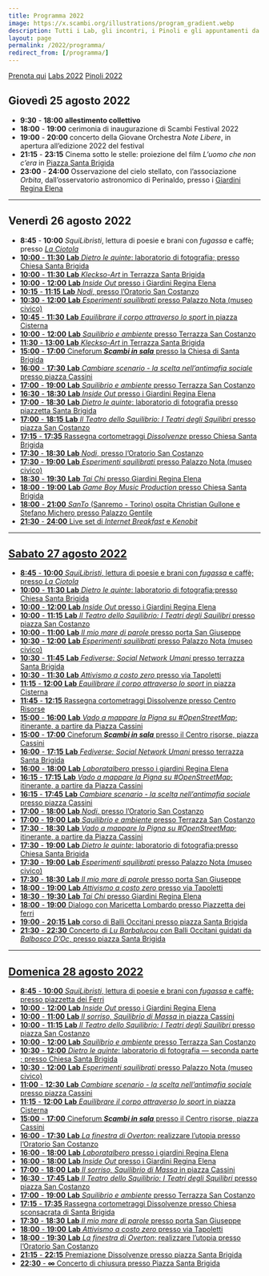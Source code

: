 ```yaml
---
title: Programma 2022
image: https://x.scambi.org/illustrations/program_gradient.webp
description: Tutti i Lab, gli incontri, i Pinoli e gli appuntamenti da non perdere a Scambi Festival 2022!
layout: page
permalink: /2022/programma/
redirect_from: [/programma/]
---
```

<div class='flex'>
	<a class='blue button' href='{{ site.booking_url }}' target='_blank' title='Prenota qui tutte le attività!'>Prenota qui</a>
	<a class='purple button' href='/2022/labs' title='Tutti i Lab di Scambi Festival 2022'>Labs 2022</a>
	<a class='yellow button' href='/2022/pinoli' title='Tutti i Pinoli di Scambi Festival 2022'>Pinoli 2022</a>
</div>

## Giovedì 25 agosto 2022

- **9:30** - **18:00** <strong style='color:var(--orange)'>allestimento collettivo</strong>
- **18:00** - **19:00** cerimonia di inaugurazione di Scambi Festival 2022
- **19:00** - **20:00** concerto della Giovane Orchestra <cite>Note Libere</cite>, in apertura all’edizione 2022 del festival
- **21:15** - **23:15** Cinema sotto le stelle: proiezione del film <cite>L’uomo che non c’era</cite> in <u>Piazza Santa Brigida</u>
- **23:00** - **24:00** Osservazione del cielo stellato, con l’associazione <cite>Orbita</cite>, dall’osservatorio astronomico di Perinaldo, presso i <u>Giardini Regina Elena</u>

---

## Venerdì 26 agosto 2022

- **8:45** - **10:00** <cite>SquiLibristi</cite>, lettura di poesie e brani con *fugassa* e caffè; presso <u><cite>La Ciotola</cite>
- **10:00** - **11:30** <strong class='blue-shadow'>Lab</strong> [<cite>Dietro le quinte</cite>: laboratorio di fotografia](/2022/lab/4); presso <u>Chiesa Santa Brigida</u>
- **10:00** - **11:30** <strong class='blue-shadow'>Lab</strong> [<cite>Kleckso-Art</cite>](/2022/lab/13) in <u>Terrazza Santa Brigida</u>
- **10:00** - **12:00** <strong class='blue-shadow'>Lab</strong> [<cite>Inside Out</cite>](/2022/lab/12) presso i <u>Giardini Regina Elena</u>
- **10:15** - **11:15** <strong class='blue-shadow'>Lab</strong> [<cite>Nodi</cite>](/2022/lab/16), presso l’<u>Oratorio San Costanzo</u>
- **10:30** - **12:00** <strong class='blue-shadow'>Lab</strong> [<cite>Esperimenti squilibrati</cite>](/2022/lab/6) presso <u>Palazzo Nota (museo civico)</u>
- **10:45** - **11:30** <strong class='blue-shadow'>Lab</strong> [<cite>Equilibrare il corpo attraverso lo sport</cite>](/2022/lab/5) in <u>piazza Cisterna</u>
- **10:00** - **12:00** <strong class='blue-shadow'>Lab</strong> [<cite>Squilibrio e ambiente</cite>](/2022/lab/17) presso <u>Terrazza San Costanzo</u>
- **11:30** - **13:00** <strong class='blue-shadow eng'>Lab</strong> [<cite>Kleckso-Art</cite>](/2022/lab/13) in <u>Terrazza Santa Brigida</u>
- **15:00** - **17:00** Cineforum **<cite>Scambi in sala</cite>** presso la <u>Chiesa di Santa Brigida</u>
- **16:00** - **17:30** <strong class='blue-shadow'>Lab</strong> [<cite>Cambiare scenario - la scelta nell’antimafia sociale</cite>](/2022/lab/3) presso <u>piazza Cassini</u>
- **17:00** - **19:00** <strong class='blue-shadow'>Lab</strong> [<cite>Squilibrio e ambiente</cite>](/2022/lab/17) presso <u>Terrazza San Costanzo</u>
- **16:30** - **18:30** <strong class='blue-shadow'>Lab</strong> [<cite>Inside Out</cite>](/2022/lab/12) presso i <u>Giardini Regina Elena</u>
- **17:00** - **18:30** <strong class='blue-shadow eng'>Lab</strong> [<cite>Dietro le quinte</cite>: laboratorio di fotografia](/2022/lab/4) presso <u>piazzetta Santa Brigida</u>
- **17:00** - **18:15** <strong class='blue-shadow'>Lab</strong> [<cite>Il Teatro dello Squilibrio: I Teatri degli Squilibri</cite>](/2022/lab/9) presso <u>piazza San Costanzo</u>
- **17:15** - **17:35** Rassegna cortometraggi <cite>Dissolvenze</cite> presso <u>Chiesa Santa Brigida</u>
- **17:30** - **18:30** <strong class='blue-shadow'>Lab</strong> [<cite>Nodi</cite>](/2022/lab/16), presso l’<u>Oratorio San Costanzo</u>
- **17:30** - **19:00** <strong class='blue-shadow'>Lab</strong> [<cite>Esperimenti squilibrati</cite>](/2022/lab/6) presso <u>Palazzo Nota (museo civico)</u>
- **18:30** - **19:30** <strong class='blue-shadow'>Lab</strong> [<cite>Tai Chi</cite>](/2022/lab/18) presso <u>Giardini Regina Elena</u>
- **18:00** - **19:00** <strong class='blue-shadow'>Lab</strong> [<cite>Game Boy Music Production</cite>](/2022/lab/8) presso <u>Chiesa Santa Brigida</u>
- **18:00** - **21:00** [<cite>SanTo</cite> (Sanremo - Torino) ospita Christian Gullone e Stefano Michero](https://officinebrand.it/eventi/a-sanremo-il-santo-sanremo-torino-ospita-christian-gullone-e-stefano-michero) presso <u>Palazzo Gentile</u>
- **21:30** - **24:00** Live set di <cite>Internet Breakfast</cite> e <cite>Kenobit</cite>
---

## Sabato 27 agosto 2022

- **8:45** - **10:00** <cite>SquiLibristi</cite>, lettura di poesie e brani con *fugassa* e caffè; presso <u><cite>La Ciotola</cite></u>
- **10:00** - **11:30** <strong class='blue-shadow'>Lab</strong> [<cite>Dietro le quinte</cite>: laboratorio di fotografia](/2022/lab/4);presso <u>Chiesa Santa Brigida</u>
- **10:00** - **12:00** <strong class='blue-shadow'>Lab</strong> [<cite>Inside Out</cite>](/2022/lab/12) presso i <u>Giardini Regina Elena</u>
- **10:00** - **11:15** <strong class='blue-shadow'>Lab</strong> [<cite>Il Teatro dello Squilibrio: I Teatri degli Squilibri</cite>](/2022/lab/9) presso <u>piazza San Costanzo</u>
- **10:00** - **11:00** <strong class='blue-shadow'>Lab</strong> [<cite>Il mio mare di parole</cite>](/2022/lab/9) presso <u>porta San Giuseppe</u>
- **10:30** - **12:00** <strong class='blue-shadow'>Lab</strong> [<cite>Esperimenti squilibrati</cite>](/2022/lab/6) presso <u>Palazzo Nota (museo civico)</u>
- **10:30** - **11:45** <strong class='blue-shadow'>Lab</strong> [<cite><em>Fediverse</em>: Social Network Umani</cite>](/2022/lab/7) presso <u>terrazza Santa Brigida</u>
- **10:30** - **11:30** <strong class='blue-shadow'>Lab</strong> [<cite>Attivismo a costo zero</cite>](/2022/lab/1) presso <u>via Tapoletti</u>
- **11:15** - **12:00** <strong class='blue-shadow'>Lab</strong> [<cite>Equilibrare il corpo attraverso lo sport</cite>](/2022/lab/5) in <u>piazza Cisterna</u>
- **11:45** - **12:15** Rassegna cortometraggi Dissolvenze presso Centro Risorse
- **15:00** - **16:00** <strong class='blue-shadow'>Lab</strong> [<cite>Vado a mappare la Pigna su #OpenStreetMap</cite>](/2022/lab/19); itinerante, a partire da <u>Piazza Cassini</u>
- **15:00** - **17:00** Cineforum **<cite>Scambi in sala</cite>** presso il <u>Centro risorse, piazza Cassini</u>
- **16:00** - **17:15** <strong class='blue-shadow'>Lab</strong> [<cite><em>Fediverse</em>: Social Network Umani</cite>](/2022/lab/7) presso <u>terrazza Santa Brigida</u>
- **16:00** - **18:00** <strong class='blue-shadow'>Lab</strong> [<cite>Laboratalbero</cite>](/2022/lab/15) presso i <u>giardini Regina Elena</u>
- **16:15** - **17:15** <strong class='blue-shadow'>Lab</strong> [<cite>Vado a mappare la Pigna su #OpenStreetMap</cite>](/2022/lab/19); itinerante, a partire da <u>Piazza Cassini</u>
- **16:15** - **17:45** <strong class='blue-shadow'>Lab</strong> [<cite>Cambiare scenario - la scelta nell’antimafia sociale</cite>](/2022/lab/3) presso <u>piazza Cassini</u>
- **17:00** - **18:00** <strong class='blue-shadow'>Lab</strong> [<cite>Nodi</cite>](/2022/lab/16), presso l’<u>Oratorio San Costanzo</u>
- **17:00** - **19:00** <strong class='blue-shadow'>Lab</strong> [<cite>Squilibrio e ambiente</cite>](/2022/lab/17) presso <u>Terrazza San Costanzo</u>
- **17:30** - **18:30** <strong class='blue-shadow'>Lab</strong> [<cite>Vado a mappare la Pigna su #OpenStreetMap</cite>](/2022/lab/19); itinerante, a partire da <u>Piazza Cassini</u>
- **17:30** - **19:00** <strong class='blue-shadow'>Lab</strong> [<cite>Dietro le quinte</cite>: laboratorio di fotografia](/2022/lab/4);presso <u>Chiesa Santa Brigida</u>
- **17:30** - **19:00** <strong class='blue-shadow'>Lab</strong> [<cite>Esperimenti squilibrati</cite>](/2022/lab/6) presso <u>Palazzo Nota (museo civico)</u>
- **17:30** - **18:30** <strong class='blue-shadow'>Lab</strong> [<cite>Il mio mare di parole</cite>](/2022/lab/9) presso <u>porta San Giuseppe</u>
- **18:00** - **19:00** <strong class='blue-shadow eng'>Lab</strong> [<cite>Attivismo a costo zero</cite>](/2022/lab/1) presso <u>via Tapoletti</u>
- **18:30** - **19:30** <strong class='blue-shadow'>Lab</strong> [<cite>Tai Chi</cite>](/2022/lab/18) presso <u>Giardini Regina Elena</u>
- **18:00** - **19:00** [Dialogo con Maricetta Lombardo](/2022/maricetta-lombardo) presso Piazzetta dei ferri
- **19:00** - **20:15** <strong class='blue-shadow'>Lab</strong> [corso di Balli Occitani](/2022/lab/2) presso <u>piazza Santa Brigida</u>
- **21:30** - **22:30** Concerto di <cite>Lu Barbalucou</cite> con Balli Occitani guidati da <cite>Balbosco D’Oc</cite>, presso <u>piazza Santa Brigida</u>

---

## Domenica 28 agosto 2022

- **8:45** - **10:00** <cite>SquiLibristi</cite>, lettura di poesie e brani con *fugassa* e caffè; presso piazzetta dei Ferri
- **10:00** - **12:00** <strong class='blue-shadow'>Lab</strong> [<cite>Inside Out</cite>](/2022/lab/12) presso i <u>Giardini Regina Elena</u>
- **10:00** - **11:00** <strong class='blue-shadow'>Lab</strong> [<cite>Il sorriso, Squilibrio di Massa</cite>](/2022/lab/10) in <u>piazza Cassini</u>
- **10:00** - **11:15** <strong class='blue-shadow'>Lab</strong> [<cite>Il Teatro dello Squilibrio: I Teatri degli Squilibri</cite>](/2022/lab/9) presso <u>piazza San Costanzo</u>
- **10:00** - **12:00** <strong class='blue-shadow'>Lab</strong> [<cite>Squilibrio e ambiente</cite>](/2022/lab/17) presso <u>Terrazza San Costanzo</u>
- **10:30** - **12:00**  [<cite>Dietro le quinte</cite>: laboratorio di fotografia](/2022/lab/4) — seconda parte ; presso <u>Chiesa Santa Brigida</u>
- **10:30** - **12:00** <strong class='blue-shadow'>Lab</strong> [<cite>Esperimenti squilibrati</cite>](/2022/lab/6) presso <u>Palazzo Nota (museo civico)</u>
- **11:00** - **12:30** <strong class='blue-shadow'>Lab</strong> [<cite>Cambiare scenario - la scelta nell’antimafia sociale</cite>](/2022/lab/3) presso <u>piazza Cassini</u>
- **11:15** - **12:00** <strong class='blue-shadow'>Lab</strong> [<cite>Equilibrare il corpo attraverso lo sport</cite>](/2022/lab/5) in <u>piazza Cisterna</u>
- **15:00** - **17:00** Cineforum **<cite>Scambi in sala</cite>** presso il <u>Centro risorse, piazza Cassini</u>
- **16:00** - **17:30** <strong class='blue-shadow'>Lab</strong> [<cite>La finestra di Overton</cite>: realizzare l’utopia](/2022/lab/14) presso l’<u>Oratorio San Costanzo</u>
- **16:00** - **18:00** <strong class='blue-shadow eng'>Lab</strong> [<cite>Laboratalbero</cite>](/2022/lab/15) presso i <u>giardini Regina Elena</u>
- **16:00** - **18:00** <strong class='blue-shadow'>Lab</strong> [<cite>Inside Out</cite>](/2022/lab/12) presso i <u>Giardini Regina Elena</u>
- **17:00** - **18:00** <strong class='blue-shadow'>Lab</strong> [<cite>Il sorriso, Squilibrio di Massa</cite>](/2022/lab/10) in <u>piazza Cassini</u> 
- **16:30** - **17:45** <strong class='blue-shadow'>Lab</strong> [<cite>Il Teatro dello Squilibrio: I Teatri degli Squilibri</cite>](/2022/lab/9) presso <u>piazza San Costanzo</u>
- **17:00** - **19:00** <strong class='blue-shadow'>Lab</strong> [<cite>Squilibrio e ambiente</cite>](/2022/lab/17) presso <u>Terrazza San Costanzo</u>
- **17:15** - **17:35** Rassegna cortometraggi Dissolvenze presso Chiesa sconsacrata di Santa Brigida
- **17:30** - **18:30** <strong class='blue-shadow'>Lab</strong> [<cite>Il mio mare di parole</cite>](/2022/lab/9) presso <u>porta San Giuseppe</u>
- **18:00** - **19:00** <strong class='blue-shadow'>Lab</strong> [<cite>Attivismo a costo zero</cite>](/2022/lab/1) presso <u>via Tapoletti</u>
- **18:00** - **19:30** <strong class='blue-shadow'>Lab</strong> [<cite>La finestra di Overton</cite>: realizzare l’utopia](/2022/lab/14) presso l’<u>Oratorio San Costanzo</u>
- **21:15** - **22:15** Premiazione Dissolvenze presso <u>piazza Santa Brigida</u>
- **22:30** - **∞** Concerto di chiusura presso Piazza <u>Santa Brigida</u>